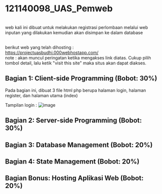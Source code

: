 # 121140098_UAS_Pemweb
<br>web kali ini dibuat untuk melakukan registrasi perlombaan melalui web
<br>inputan yang dilakukan kemudian akan disimpan ke dalam database

<br>berikut web yang telah dihosting : https://projectuasbudhi.000webhostapp.com/
<br>note : akan muncul peringatan ketika mengakses link diatas. Cukup pilih tombol detail, lalu ketik "visit this site" maka situs akan dapat diakses.

## Bagian 1: Client-side Programming (Bobot: 30%)

Pada bagian ini, dibuat 3 file html php berupa halaman login, halaman register, dan halaman utama (index)

Tampilan login :
![image](https://github.com/Benedictus-Budhi-098/121140098_UAS_Pemweb/assets/146206806/31086703-42d0-4309-a527-9c2275f623a8)

## Bagian 2: Server-side Programming (Bobot: 30%)
## Bagian 3: Database Management (Bobot: 20%)
## Bagian 4: State Management (Bobot: 20%)
## Bagian Bonus: Hosting Aplikasi Web (Bobot: 20%)
